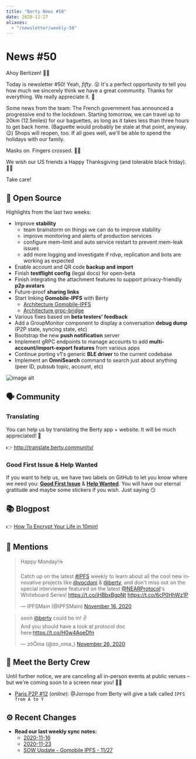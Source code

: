 ```yaml
---
title: "Berty News #50"
date: 2020-11-27
aliases:
  - "/newsletter/weekly-50"
---
```


# News #50

Ahoy Bertizen! 🏴‍☠️

Today is newsletter #50! Yeah, *fifty*. 😮  It's a perfect opportunity to tell you how much we sincerely think we have a great community. Thanks for everything. We really appreciate it. 🧡

Some news from the team: The French government has announced a progressive end to the lockdown. Starting tomorrow, we can travel up to 20km (12.5miles) for our baguettes, as long as it takes less than three hours to get back home. (Baguette would probably be stale at that point, anyway. 😉) Shops will reopen, too. If all goes well, we'll be able to spend the holidays with our family.

Masks on. Fingers crossed. 🤞😷

We wish our US friends a Happy Thanksgiving (and tolerable black friday). 🦃🍁

Take care!

## 🚀 Open Source

Highlights from the last two weeks:

* Improve **stability**
    * team brainstorm on things we can do to improve stability
    * improve monitoring and alerts of production services
    * configure mem-limit and auto service restart to prevent mem-leak issues
    * add more logging and investigate if rdvp, replication and bots are working as expected
* Enable account and QR code **backup and import**
* Finish **testflight config** (legal docs) for open-beta
* Finish integrating the attachment features to support privacy-friendly **p2p avatars**
* Future-proof **sharing links**
* Start linking **Gomobile-IPFS** with Berty
    * [Architecture Gomobile-IPFS](https://github.com/berty/berty/blob/master/docs/architecture/2020-11-27-adr-gomobile-ipfs.md)
    * [Architecture grpc-bridge](https://github.com/berty/berty/blob/master/docs/architecture/2020-11-27-adr-berty-grpc-bridge.txt)
* Various fixes based on **beta testers' feedback**
* Add a GroupMonitor component to display a conversation **debug dump** (P2P state, syncing state, etc)
* Bootstrap the new **push notification** server
* Implement gRPC endpoints to manage accounts to add **multi-account/import-export features** from various apps
* Continue porting v1's generic **BLE driver** to the current codebase
* Implement an **OmniSearch** command to search just about anything (peer ID, pubsub topic, account, etc)

![image alt](https://i.ibb.co/y551Vff/Sans-titre-1.png)



## 🗣️ Community

### Translating

You can help us by translating the Berty app + website. It will be much appreciated! 🧡

👉 http://translate.berty.community/

### Good First Issue & Help Wanted

If you want to help us, we have two labels on GitHub to let you know where we need you: [**Good First Issue**](https://github.com/issues?q=is%3Aissue+is%3Aopen+org%3Aberty+label%3A%22good+first+issue%22+sort%3Aupdated-desc) & [**Help Wanted**](https://github.com/issues?q=is%3Aissue+is%3Aopen+org%3Aberty+label%3A%22help+wanted%22+sort%3Aupdated-desc+). You will have our eternal gratitude and maybe some stickers if you wish. Just saying 😏


## 📚 Blogpost

👉 [How To Encrypt Your Life in 10min!](https://berty.tech/blog/encrypt-your-life/)

## 💌 Mentions

<blockquote class="twitter-tweet"><p lang="en" dir="ltr">Happy Monday!☕️<br><br>Catch up on the latest <a href="https://twitter.com/hashtag/IPFS?src=hash&amp;ref_src=twsrc%5Etfw">#IPFS</a> weekly to learn about all the cool new innovative projects like <a href="https://twitter.com/vocdoni?ref_src=twsrc%5Etfw">@vocdoni</a> &amp; <a href="https://twitter.com/berty?ref_src=twsrc%5Etfw">@berty</a>, and don&#39;t miss out on the special interviewee featured on the latest <a href="https://twitter.com/NEARProtocol?ref_src=twsrc%5Etfw">@NEARProtocol</a>&#39;s Whiteboard Series! <a href="https://t.co/jHBbxBgpNt">https://t.co/jHBbxBgpNt</a> <a href="https://t.co/6cP0HhWz1P">https://t.co/6cP0HhWz1P</a></p>&mdash; IPFSMain (@IPFSMain) <a href="https://twitter.com/IPFSMain/status/1328469634895343616?ref_src=twsrc%5Etfw">November 16, 2020</a></blockquote> <script async src="https://platform.twitter.com/widgets.js" charset="utf-8"></script>

<blockquote class="twitter-tweet"><p lang="en" dir="ltr">soon <a href="https://twitter.com/berty?ref_src=twsrc%5Etfw">@berty</a> could be in! ✌️<br>And you should have a look at protocol doc here:<a href="https://t.co/H0w4AoeDfn">https://t.co/H0w4AoeDfn</a></p>&mdash; zôÖma (@zo_oma_) <a href="https://twitter.com/zo_oma_/status/1332024265311391747?ref_src=twsrc%5Etfw">November 26, 2020</a></blockquote> <script async src="https://platform.twitter.com/widgets.js" charset="utf-8"></script>

## 🎉 Meet the Berty Crew

Until further notice, we are canceling all in-person events at public venues – but we're coming soon to a screen near you! 🚧🚧

* [Paris P2P #12](https://p2p.paris/en/event/monthly-12/) (_online_): @Jorropo from Berty will give a talk called `IPFS from A to Y`

## ⚙️ Recent Changes

* **Read our last weekly sync notes:**
    * [2020-11-16](https://github.com/berty/community/blob/master/meeting-notes/2020/Q4/2020-11-16--staff-team-weekly-sync.md)
    * [2020-11-23](https://github.com/berty/community/blob/master/meeting-notes/2020/Q4/2020-11-23--staff-team-weekly-sync.md)
    * [SOW Update - Gomobile IPFS - 11/27](https://github.com/berty/community/blob/master/meeting-notes/2020/Q4/2020-11-27--sow-gomobile-ipfs.md)

